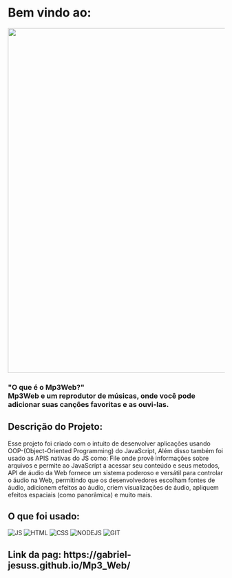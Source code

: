 <h1>Bem vindo ao:</h1>
<img src="https://lh3.googleusercontent.com/GjlaQEJHKQIPmEx0n0HsSXP-F4gHJBqWJGXosR4NiYqxOu9mWZF1hlEUUfEbVu7lzVc0demzzavyTFofRb71292R35u9CY2n8uFhiZsD" width="800" />
<h3>"O que é o Mp3Web?" <br>
  Mp3Web e um reprodutor de músicas, onde você pode adicionar suas canções favoritas e as ouvi-las.</h3>
<h2>Descrição do Projeto:</h2>
<p>Esse projeto foi criado com o intuito de desenvolver aplicações usando OOP-(Object-Oriented Programming) do JavaScript, Além disso também foi usado as APIS nativas do JS como: File onde provê informações sobre arquivos e permite ao JavaScript a acessar seu conteúdo e seus metodos,
  API de áudio da Web fornece um sistema poderoso e versátil para controlar o áudio na Web, permitindo que os desenvolvedores escolham fontes de áudio, adicionem efeitos ao áudio,
  criem visualizações de áudio, apliquem efeitos espaciais (como panorâmica) e muito mais. </p>
 <h2>O que foi usado:</h2>
 
  ![JS](https://img.shields.io/badge/JavaScript-323330?style=for-the-badge&logo=javascript&logoColor=F7DF1E)
  ![HTML](https://img.shields.io/badge/HTML5-E34F26?style=for-the-badge&logo=html5&logoColor=white)
  ![CSS](https://img.shields.io/badge/CSS3-1572B6?style=for-the-badge&logo=css3&logoColor=white)
![NODEJS](https://img.shields.io/badge/Node.js-43853D?style=for-the-badge&logo=node.js&logoColor=white)
![GIT](https://img.shields.io/badge/GIT-E44C30?style=for-the-badge&logo=git&logoColor=white)
<h2><link>Link da pag: https://gabriel-jesuss.github.io/Mp3_Web/</link></h2>
